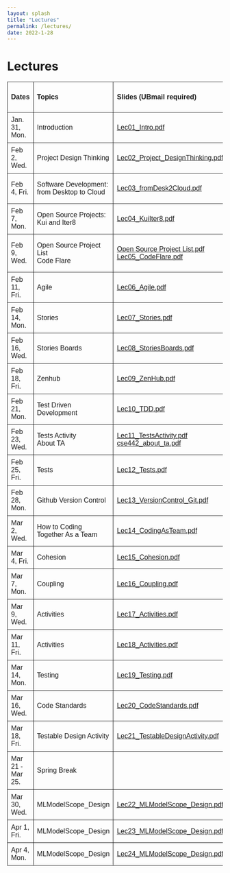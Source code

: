 ```yaml
---
layout: splash
title: "Lectures"
permalink: /lectures/
date: 2022-1-28
---
```


# Lectures

<style>
table {
  font-family: arial, sans-serif;
  border-collapse: collapse;
  width: 100%;
  margin-left:auto;
  margin-right:auto;
}

td, th {
  border: 1px solid;
  text-align: left;
  padding: 8px;
}

</style>

<table>
  <tr>
    <th>Dates</th>
    <th>Topics</th>
    <th>Slides (UBmail required)</th>
    <th>Recording (UBmail required)</th>
  </tr>
  <tr>
    <td>Jan. 31, Mon.</td>
    <td>Introduction</td>
    <td><a href="https://buffalo.box.com/s/t984yrg480zbho0kx1sa7nlglhearrzt">Lec01_Intro.pdf</a></td>
    <td><a href="https://buffalo.box.com/s/v5u3v23to93m4go3obt3qpdumod0ac65">Lecture Recording Video</a></td>
  </tr>
  <tr>
    <td>Feb 2, Wed.</td>
    <td>Project Design Thinking</td>
    <td><a href="https://buffalo.box.com/s/xyj8j49hg6zkr1kp04i49x2dbf2xpkxc">Lec02_Project_DesignThinking.pdf</a></td>
    <td><a href="https://buffalo.box.com/s/cmvknej815pn3jpbop55wapk9i97u5sn">Lecture Recording Video</a></td>
  </tr>
  <tr>
    <td>Feb 4, Fri.</td>
    <td>Software Development: from Desktop to Cloud</td>
    <td><a href="https://buffalo.box.com/s/s57dy8ymlosd9v4cxmbly88rp0i1bwqk">Lec03_fromDesk2Cloud.pdf</a></td>
    <td><a href="https://buffalo.box.com/s/1e85mh96m5069yu4zafzmpwu4wc12pej">Lecture Recording Video</a></td>
  </tr>
  <tr>
    <td>Feb 7, Mon.</td>
    <td>Open Source Projects: Kui and Iter8</td>
    <td><a href="https://buffalo.box.com/s/fnqwimr8dr2btyh4gm0b9bxqggvixrbh">Lec04_KuiIter8.pdf</a></td>
    <td><a href="https://buffalo.box.com/s/ql6j1i0et5wfkoccxn7eeszmm7k0zqgx">Lecture Recording Video</a></td>
  </tr>
  <tr>
    <td>Feb 9, Wed.</td>
    <td>Open Source Project List <br> Code Flare</td>
    <td><a href="https://buffalo.box.com/s/s72uccymhy59fem2mah3yi9agkfrlfq4">Open Source Project List.pdf</a> <br> <a href="https://buffalo.box.com/s/ot3ovda85zzhozdtvy9fhdhnk40y2if3">Lec05_CodeFlare.pdf</a></td>
    <td><a href="https://buffalo.zoom.us/rec/share/Z-2RlDS5lZCFFY3xCd-em6XgyBVq5Yc21Rr-EJoyQxRCI8GXvUgVytr-P2QFEZ43.NORnkTRO1yUH6iV2?startTime=1644436774000">Lecture Recording Video</a> <br> &nbsp;</td>
  </tr>
   <tr>
    <td>Feb 11, Fri.</td>
    <td>Agile</td>
    <td><a href="https://buffalo.box.com/s/bpm1fa4rslnl4sfvsguh738swul3x1xj">Lec06_Agile.pdf</a></td>
    <td></td>
  </tr>
  <tr>
    <td>Feb 14, Mon.</td>
    <td>Stories</td>
    <td><a href="https://buffalo.box.com/s/zno2udx0h5r67smji0r3zl01cvezlxo0">Lec07_Stories.pdf</a></td>
    <td></td>
  </tr>
  <tr>
    <td>Feb 16, Wed.</td>
    <td>Stories Boards</td>
    <td><a href="https://buffalo.box.com/s/7d99wd2ced6vhfxkyu972d9cwux6byen">Lec08_StoriesBoards.pdf</a></td>
    <td></td>
  </tr>
  <tr>
    <td>Feb 18, Fri.</td>
    <td>Zenhub</td>
    <td><a href="https://buffalo.box.com/s/w7t6j8k63djuhz6pgykbvrkq4cj1y3ja">Lec09_ZenHub.pdf</a></td>
    <td></td>
  </tr>
  <tr>
    <td>Feb 21, Mon.</td>
    <td>Test Driven Development</td>
    <td><a href="https://buffalo.box.com/s/hbuvt4w0w8g5obadffvwmevublyx3465">Lec10_TDD.pdf</a></td>
    <td></td>
  </tr>
  <tr>
    <td>Feb 23, Wed.</td>
    <td>Tests Activity <br> About TA</td>
    <td><a href="https://buffalo.box.com/s/yki5jmbj9x3rouzrfs8cflkr94m10dai">Lec11_TestsActivity.pdf</a> <br> <a href="https://buffalo.box.com/s/tz13qqkcncupp98og9rqfkgl1s0ddb44">cse442_about_ta.pdf</a></td>
    <td></td>
  </tr>
  <tr>
    <td>Feb 25, Fri.</td>
    <td>Tests</td>
    <td><a href="https://buffalo.box.com/s/wkgutztu7rnd32tst5hedccdtqp5cza8">Lec12_Tests.pdf</a></td>
    <td></td>
  </tr>
  <tr>
    <td>Feb 28, Mon.</td>
    <td>Github Version Control</td>
    <td><a href="https://buffalo.box.com/s/imphx1arzlylfpidlezk5lc3sn76yhqv">Lec13_VersionControl_Git.pdf</a></td>
    <td></td>
  </tr>
  <tr>
    <td>Mar 2, Wed.</td>
    <td>How to Coding Together As a Team</td>
    <td><a href="https://buffalo.box.com/s/53fvs5slnog6vkcata0a2t5cqhqvsvxp">Lec14_CodingAsTeam.pdf</a></td>
    <td></td>
  </tr>
  <tr>
    <td>Mar 4, Fri.</td>
    <td>Cohesion</td>
    <td><a href="https://buffalo.box.com/s/hha290nnd3v2byg5spyy3m44pt6ebp1a">Lec15_Cohesion.pdf</a></td>
    <td></td>
  </tr>
  <tr>
    <td>Mar 7, Mon.</td>
    <td>Coupling</td>
    <td><a href="https://buffalo.box.com/s/yf89dxbn2ysmo5qk3wnk3a8ab6vxpyg2">Lec16_Coupling.pdf</a></td>
    <td></td>
  </tr>
  <tr>
    <td>Mar 9, Wed.</td>
    <td>Activities</td>
    <td><a href="https://buffalo.box.com/s/yxesy0euhgrqpf6wdgbfycyxv1g4lffh">Lec17_Activities.pdf</a></td>
    <td></td>
  </tr>
  <tr>
    <td>Mar 11, Fri.</td>
    <td>Activities</td>
    <td><a href="https://buffalo.box.com/s/api8rhy10febsezapxktgrccdskmjzcp">Lec18_Activities.pdf</a></td>
    <td></td>
  </tr>
  <tr>
    <td>Mar 14, Mon.</td>
    <td>Testing</td>
    <td><a href="https://buffalo.box.com/s/c7yrmvjh8v81bg1ncuakmzjetni3arzn">Lec19_Testing.pdf</a></td>
    <td></td>
  </tr>
  <tr>
    <td>Mar 16, Wed.</td>
    <td>Code Standards</td>
    <td><a href="https://buffalo.box.com/s/aoi03w3tptef9cll13322ohp4fmac4o3">Lec20_CodeStandards.pdf</a></td>
    <td></td>
  </tr>
  <tr>
    <td>Mar 18, Fri.</td>
    <td>Testable Design Activity</td>
    <td><a href="https://buffalo.box.com/s/z4g3rin2iykc3dwg7hzgyg5h4wdcopjv">Lec21_TestableDesignActivity.pdf</a></td>
    <td></td>
  </tr>
  <tr>
    <td>Mar 21 - Mar 25.</td>
    <td>Spring Break</td>
    <td></td>
    <td></td>
  </tr>
  <!-- <tr>
    <td>Mar 28, Mon.</td>
    <td>Testable Design Activity</td>
    <td><a href="https://buffalo.box.com/s/z4g3rin2iykc3dwg7hzgyg5h4wdcopjv">Lec21_TestableDesignActivity.pdf</a></td>
    <td></td>
  </tr> -->
  <tr>
    <td>Mar 30, Wed.</td>
    <td>MLModelScope_Design</td>
    <td><a href="https://buffalo.box.com/s/5mlb9868talvy3xgkrec49gaz9zr99so">Lec22_MLModelScope_Design.pdf</a></td>
    <td></td>
  </tr>
  <tr>
    <td>Apr 1, Fri.</td>
    <td>MLModelScope_Design</td>
    <td><a href="https://buffalo.box.com/s/eec5vg4kjnt4o0og2y5v9q94lwvy5irq">Lec23_MLModelScope_Design.pdf</a></td>
    <td></td>
  </tr>
  <tr>
    <td>Apr 4, Mon.</td>
    <td>MLModelScope_Design</td>
    <td><a href="https://buffalo.box.com/s/tm2ycpxhhm3svxpxx31qzjexdcgp2ckd">Lec24_MLModelScope_Design.pdf</a></td>
    <td></td>
  </tr>
</table>

